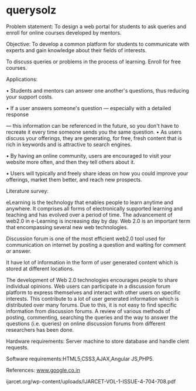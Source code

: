 # querysolz
Problem statement: To design a web portal for students to ask queries and enroll for online courses developed by mentors.


Objective: To develop a common platform for students to communicate with experts and gain knowledge about their fields of interests.

To discuss queries or problems in the process of learning. Enroll for free courses.

Applications:

•	Students and mentors can answer one another's questions, thus reducing your support costs. 

•	If a user answers someone's question — especially with a detailed response 

— this information can be referenced in the future, so you don't have to recreate it every time someone sends you the same question. 
•	As users discuss your offerings, they are generating, for free, fresh content that is rich in keywords and is attractive to search engines. 

•	By having an online community, users are encouraged to visit your website more often, and then they tell others about it. 

•	Users will typically and freely share ideas on how you could improve your offerings, market them better, and reach new prospects. 
 
 





Literature survey:

eLearning is the technology that enables people to learn anytime and anywhere. It comprises all forms of electronically supported learning and teaching and has evolved over a period of time. The advancement of web2.0 in e-Learning is increasing day by day. Web 2.0 is an important term that encompassing several new web technologies.

Discussion forum is one of the most efficient web2.0 tool used for communication on internet by posting a question and waiting for comment or answer.

It have lot of information in the form of user generated content which is stored at different locations.

The development of Web 2.0 technologies encourages people to share individual opinions. Web users can participate in a discussion forum platform to express themselves and interact with other users on specific interests. This contribute to a lot of user generated information which is distributed over many forums. Due to this, it is not easy to find specific information from discussion forums. A review of various methods of posting, commenting, searching the queries and the way to answer the questions (i.e. queries) on online discussion forums from different researchers has been done.
 


















 



 


Hardware requirements: Server machine to store database and handle clent requests.

Software requirements:HTML5,CSS3,AJAX,Angular JS,PHP5.

References:  www.google.co.in

ijarcet.org/wp-content/uploads/IJARCET-VOL-1-ISSUE-4-704-708.pdf

